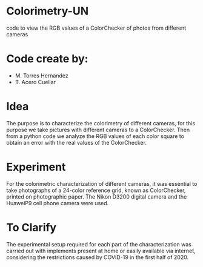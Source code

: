 # Colorimetry-UN
code to view the RGB values of a ColorChecker of photos from different cameras

# Code create by:
- M. Torres Hernandez
- T. Acero Cuellar


# Idea

The purpose is to characterize the colorimetry of different cameras, for this purpose we take pictures with different cameras to a ColorChecker. Then from a python code we analyze the RGB values of each color square to obtain an error with the real values of the ColorChecker.

# Experiment

For the colorimetric characterization of different cameras, it was essential to take photographs of a 24-color reference grid, known as ColorChecker, printed on photographic paper. The Nikon D3200 digital camera and the HuaweiP9 cell phone camera were used.




# To Clarify

The experimental setup required for each part of the characterization was carried out with implements present at home or easily available via internet, considering the restrictions caused by COVID-19 in the first half of 2020.
